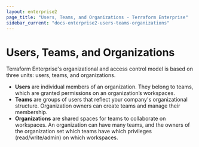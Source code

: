 ```yaml
---
layout: enterprise2
page_title: "Users, Teams, and Organizations - Terraform Enterprise"
sidebar_current: "docs-enterprise2-users-teams-organizations"
---
```


# Users, Teams, and Organizations

Terraform Enterprise's organizational and access control model is based on three units: users, teams, and organizations.

- **Users** are individual members of an organization. They belong to teams, which
are granted permissions on an organization’s workspaces.
- **Teams** are groups of users that reflect your company's organizational
structure. Organization owners can create teams and manage their membership.
- **Organizations** are shared spaces for teams to collaborate on workspaces.
An organization can have many teams, and the owners of the organization set
which teams have which privileges (read/write/admin) on which workspaces.
